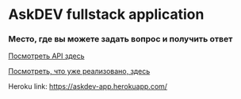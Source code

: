 # AskDEV fullstack application

### Место, где вы можете задать вопрос и получить ответ

[Посмотреть API здесь](./src/server/routes/README.md) 

[Посмотреть, что уже реализовано, здесь](./src/front/components/content/faq.tsx)

Heroku link: https://askdev-app.herokuapp.com/
